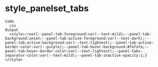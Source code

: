 # style_panelset_tabs

    Code
      css
    Output
      <style>:root{--panel-tab-foreground:var(--text-mild);--panel-tab-background:unset;--panel-tab-active-foreground:var(--text-dark);--panel-tab-active-background:var(--text-lightest);--panel-tab-active-border-color:var(--purple);--panel-tab-hover-background:#fafafa;--panel-tab-hover-border-color:var(--text-lightest);--panel-tabs-separator-color:var(--text-mild);--panel-tab-inactive-opacity:1;}</style>

